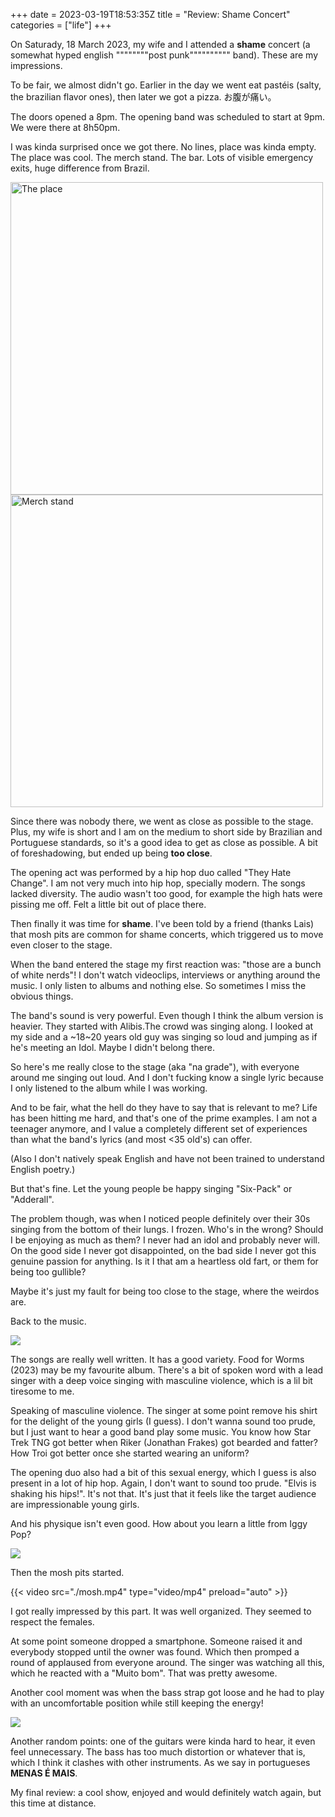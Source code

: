 +++ 
date = 2023-03-19T18:53:35Z
title = "Review: Shame Concert"
categories = ["life"]
+++

On Saturady, 18 March 2023, my wife and I attended a **shame** concert (a somewhat hyped english """"""""post punk"""""""""" band). These are my impressions.

To be fair, we almost didn't go. Earlier in the day we went eat pastéis (salty, the brazilian flavor ones),
then later we got a pizza. お腹が痛い。

The doors opened a 8pm. The opening band was scheduled to start at 9pm. We were there at 8h50pm.

I was kinda surprised once we got there. No lines, place was kinda empty.
The place was cool. The merch stand. The bar. Lots of visible emergency exits, huge difference from Brazil.

<img src="./place.jpg" height="500px" alt="The place"/>
<img src="./merch.jpg" height="500px" alt="Merch stand"/>

Since there was nobody there, we went as close as possible to the stage. Plus,
my wife is short and I am on the medium to short side by Brazilian and Portuguese standards,
so it's a good idea to get as close as possible. A bit of foreshadowing, but ended up being **too close**.


The opening act was performed by a hip hop duo called "They Hate Change". I am not very much into hip hop, specially modern. The songs lacked diversity. The audio wasn't too good, for example the high hats were pissing me off. Felt a little bit out of place there.

Then finally it was time for **shame**. I've been told by a friend (thanks Lais) that mosh pits are common for shame concerts, which triggered us to move even closer to the stage.

When the band entered the stage my first reaction was: "those are a bunch of white nerds"! I don't watch videoclips, interviews or anything around the music. I only listen to albums and nothing else. So sometimes I miss the obvious things.

The band's sound is very powerful. Even though I think the album version is heavier. They started with Alibis.The crowd was singing along. I looked at my side and a ~18~20 years old guy was singing so loud and jumping as if he's meeting an Idol. Maybe I didn't belong there.

So here's me really close to the stage (aka "na grade"), with everyone around me singing out loud. And I don't fucking know a single lyric because I only listened to the album while I was working.

And to be fair, what the hell do they have to say that is relevant to me? Life has been hitting me hard, and that's one of the prime examples. I am not a teenager anymore, and I value a completely different set of experiences than what the band's lyrics (and most <35 old's) can offer.

(Also I don't natively speak English and have not been trained to understand English poetry.)

But that's fine. Let the young people be happy singing "Six-Pack" or "Adderall".

The problem though, was when I noticed people definitely over their 30s singing from the bottom of their lungs. I frozen. Who's in the wrong? Should I be enjoying as much as them? I never had an idol and probably never will. On the good side I never got disappointed, on the bad side I never got this genuine passion for anything. Is it I that am a heartless old fart, or them for being too gullible?

Maybe it's just my fault for being too close to the stage, where the weirdos are.

Back to the music.

![](./shame-1.jpg)

The songs are really well written. It has a good variety. Food for Worms (2023) may be my favourite album. There's a bit of spoken word with a lead singer with a deep voice singing with masculine violence, which is a lil bit tiresome to me.

Speaking of masculine violence. The singer at some point remove his shirt for the delight of the young girls (I guess). I don't wanna sound too prude, but I just want to hear a good band play some music. You know how Star Trek TNG got better when Riker (Jonathan Frakes) got bearded and fatter? How Troi got better once she started wearing an uniform?

The opening duo also had a bit of this sexual energy, which I guess is also present in a lot of hip hop. Again, I don't want to sound too prude. "Elvis is shaking his hips!". It's not that. It's just that it feels like the target audience are impressionable young girls.

And his physique isn't even good. How about you learn a little from Iggy Pop?

![](./shame-2.jpg)

Then the mosh pits started.

{{< video src="./mosh.mp4" type="video/mp4" preload="auto" >}}

I got really impressed by this part. It was well organized. They seemed to respect the females.

At some point someone dropped a smartphone. Someone raised it and everybody stopped until the owner was found.
Which then promped a round of applaused from everyone around. The singer was watching all this, which he reacted with a "Muito bom". That was pretty awesome.

Another cool moment was when the bass strap got loose and he had to play with an uncomfortable position while still keeping the energy!

![](./shame-3.jpg)

Another random points: one of the guitars were kinda hard to hear, it even feel unnecessary. The bass has too much distortion or whatever that is, which I think it clashes with other instruments. As we say in portugueses **MENAS É MAIS**.

My final review: a cool show, enjoyed and would definitely watch again, but this time at distance.
